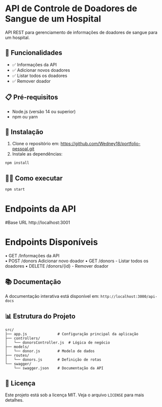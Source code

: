 # API de Controle de Doadores de Sangue de um Hospital

API REST  para gerenciamento de informações de doadores de sangue para um hospital.

## 🚀 Funcionalidades

- ✅ Informações da API
- ✅ Adicionar novos doadores
- ✅ Listar todos os doadores
- ✅ Remover doador


## 📋 Pré-requisitos

- Node.js (versão 14 ou superior)
- npm ou yarn

## 🔧 Instalação

1. Clone o repositório em: https://github.com/Wedney18/portfolio-pessoal.git
2. Instale as dependências:
```bash
npm install
```

## 🏃‍♂️ Como executar

```bash
npm start
```
# Endpoints da API
#Base URL
http://localhost:3001


# Endpoints Disponíveis
• GET /Informações da API           
• POST /donors Adicionar novo doador
• GET /donors - Listar todos os doadores
• DELETE /donors/{id} - Remover doador


## 📚 Documentação

A documentação interativa está disponível em: `http://localhost:3000/api-docs`


## 📊 Estrutura do Projeto

```
src/
├── app.js              # Configuração principal da aplicação
├── controllers/
│   └── donorsController.js  # Lógica de negócio
├── models/
│   └── donor.js        # Modelo de dados
├── routes/
│   └── donors.js       # Definição de rotas
└── swagger/
    └── swagger.json    # Documentação da API
```


## 📄 Licença

Este projeto está sob a licença MIT. Veja o arquivo `LICENSE` para mais detalhes.
